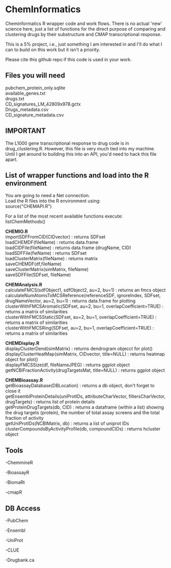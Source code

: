 # ChemInformatics
Cheminformatics R wrapper code and work flows. There is no actual 'new' science here, just a list of functions for the direct purpose of comparing and clustering drugs by their substructure and CMAP transcriptional response. 

This is a 5% project, i.e., just something I am interested in and I'll do what I can to build on this work but it isn't a priority.

Please cite this github repo if this code is used in your work. 

Files you will need
-----------
pubchem_protein_only.sqlite</br>
available_genes.txt</br>
drugs.txt</br>
CD_signatures_LM_42809x978.gctx</br>
Drugs_metadata.csv</br>
CD_signature_metadata.csv</br>

IMPORTANT
-----------
The L1000 gene transcriptional response to drug code is in drug_clustering.R. However, this file is very much tied into my machine. Until I get around to building this into an API, you'd need to hack this file apart.

List of wrapper functions and load into the R environment
-----------
You are going to need a Net connection.</br>
Load the R files into the R environment using:</br>
source("CHEMAPI.R")

For a list of the most recent available functions execute:</br>
listChemMethods()

<b>CHEMIO.R</b></br>
importSDFFromCID(CIDvector) : returns SDFset</br>
loadCHEMDF(fileName) : returns data.frame</br>
loadCIDFile(fileName) : returns data.frame (drugName, CID)</br>
loadSDFFile(fieName) : returns SDFset</br>
loadClusterMatrix(fileName) : returns matrix</br>
saveCHEMDF(df,fileName)</br>
saveClusterMatrix(simMatrix, fileName)</br>
saveSDFFile(SDFset, fileName)</br>

<b>CHEMAnalysis.R</b></br>
calculateFMCS(sdfObject1, sdfObject2, au=2, bu=1) : returns an fmcs object</br>
calculateNumAtomsToMCSReference(referenceSDF, ignoreIndex, SDFset, drugNameVector, au=2, bu=1) : returns data.frame for plotting</br>
clusterWithFMCSAromatic(SDFset, au=2, bu=1, overlapCoefficient=TRUE) : returns a matrix of similarities</br>
clusterWithFMCSStatic(SDFset, au=2, bu=1, overlapCoefficient=TRUE) : returns a matrix of similarities</br>
clusterWithFMCSRing(SDFset, au=2, bu=1, overlapCoefficient=TRUE) : returns a matrix of similarities</br>

<b>CHEMDisplay.R</b></br>
displayClusterDend(simMatrix) : returns dendrogram objecct for plot()</br>
displayClusterHeatMap(simMatrix, CIDvector, title=NULL) : returns heatmap object for plot()</br>
displayFMCSSize(df, fileNameJPEG) : returns ggplot object</br>
getNCBIFractionActivity(drugTargetsMat, title=NULL) : returns ggplot object</br>

<b>CHEMBioassay.R</b></br>
getBioassayDatabase(DBLocation) : returns a db object, don't forget to close it</br>
getEnsemblProteinDetails(uniProtIDs, attributeCharVector, filtersCharVector, drugTargets) : returns list of protein details</br>
getProteinDrugTargets(db, CID) : returns a dataframe (within a list) showing the drug targets (protein), the number of total assay screens and the total fraction of activity</br>
getUniProtIDs(NCBIMatrix, db) : returns a list of uniprot IDs</br>
clusterCompoundsByActivityProfile(db, compoundCIDs) : returns hcluster object</br>


Tools
-----------
-ChemmineR

-BioassayR

-BiomaRt

-cmapR


DB Access
-----------
-PubChem

-Ensembl

-UniProt

-CLUE

-Drugbank.ca
